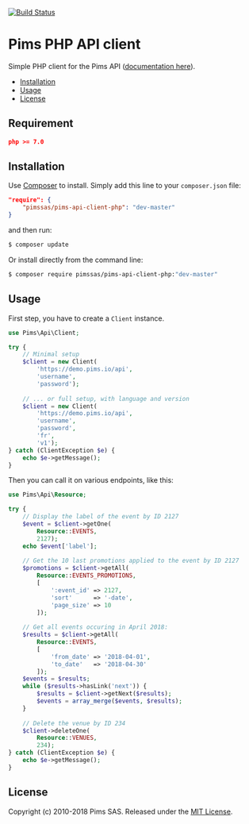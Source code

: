 
[![Build Status](https://travis-ci.org/pimssas/pims-api-client-php.svg?branch=master)](https://travis-ci.org/pimssas/pims-api-client-php)  
  
Pims PHP API client  
=========================  
  
Simple PHP client for the Pims API ([documentation here](http://api.pims.io)).  
  
    
* [Installation](#installation)
* [Usage](#usage)
* [License](#license)

Requirement
-----

```json
php >= 7.0
```


Installation
-----

Use [Composer](https://getcomposer.org/) to install. Simply add this line to your `composer.json` file:
```json
"require": {
	"pimssas/pims-api-client-php": "dev-master"
}
```
and then run:
```bash
$ composer update 
```

Or install directly from the command line:  
```bash
$ composer require pimssas/pims-api-client-php:"dev-master"
```


Usage
-----

First step, you have to create a `Client` instance.

```php
use Pims\Api\Client;

try {
    // Minimal setup
    $client = new Client(
    	'https://demo.pims.io/api',
    	'username',
    	'password');
    
    // ... or full setup, with language and version
    $client = new Client(
    	'https://demo.pims.io/api',
    	'username',
    	'password',
    	'fr',
    	'v1');
} catch (ClientException $e) {
    echo $e->getMessage();
}

```

Then you can call it on various endpoints, like this:
```php
use Pims\Api\Resource;

try {
    // Display the label of the event by ID 2127
    $event = $client->getOne(
    	Resource::EVENTS,
    	2127);
    echo $event['label'];
    
    // Get the 10 last promotions applied to the event by ID 2127
    $promotions = $client->getAll(
       	Resource::EVENTS_PROMOTIONS,
       	[
       		':event_id' => 2127,
       		'sort'      => '-date', 
       		'page_size' => 10
       	]);
    
    // Get all events occuring in April 2018:
    $results = $client->getAll(
    	Resource::EVENTS,
    	[
    	    'from_date'	=> '2018-04-01',
    	    'to_date' 	=> '2018-04-30'
    	]);
    $events = $results;
    while ($results->hasLink('next')) {
    	$results = $client->getNext($results);
        $events = array_merge($events, $results);
    }
    
    // Delete the venue by ID 234
    $client->deleteOne(
     	Resource::VENUES,
       	234);
} catch (ClientException $e) {
    echo $e->getMessage();
}
```

License
-------

Copyright (c) 2010-2018 Pims SAS.
Released under the [MIT License](https://github.com/pimssas/pims-api-client-php/blob/master/LICENSE).
